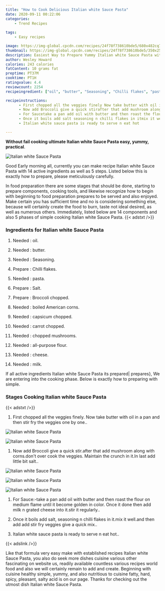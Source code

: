 ```yaml
---
title: "How to Cook Delicious Italian white Sauce Pasta"
date: 2020-09-11 00:22:06
categories:
    - Trend Recipes
    
tags:
    - Easy recipes

image: https://img-global.cpcdn.com/recipes/24f78f738610bde5/680x482cq70/italian-white-sauce-pasta-recipe-main-photo.jpg
thumbnail: https://img-global.cpcdn.com/recipes/24f78f738610bde5/350x250cq70/italian-white-sauce-pasta-recipe-main-photo.jpg
description: Easiest Way to Prepare Yummy Italian white Sauce Pasta with 14 ingredients and 5 stages of easy cooking.
author: Wesley Howard
calories: 243 calories
fatContent: 10 grams fat
preptime: PT37M
cooktime: PT1H
ratingvalue: 4.4
reviewcount: 2254
recipeingredient: ["oil", "butter", "Seasoning", "Chilli flakes", "pasta", "Salt", "Broccoli chopped", "boiled American corns", "capsicum chopped", "carrot chopped", "chopped mushrooms", "allpurpose flour", "cheese", "milk"]

recipeinstructions: 
      - First chopped all the veggies finely Now take butter with oil in a pan and then stir fry the veggies one by one 
      - Now add Broccoli give a quick stirafter that add mushroom along with cornsdont over cook the veggies Maintain the crunch in itIn last add little bit salt 
      - For Saucetake a pan add oil with butter and then roast the flour on medium flame until it become golden in color Once it done then add milk n grated cheese into itstir it regularly 
      - Once it boils add salt seasoning n chilli flakes in itmix it welland then add add stir fry veggies give a quick mix 
      - Italian white sauce pasta is ready to serve n eat hot

---
```




**Without fail cooking ultimate Italian white Sauce Pasta easy, yummy, practical**. 


![Italian white Sauce Pasta](https://img-global.cpcdn.com/recipes/24f78f738610bde5/680x482cq70/italian-white-sauce-pasta-recipe-main-photo.jpg "Italian white Sauce Pasta")




Good Early morning all, currently you can make recipe Italian white Sauce Pasta with 14 active ingredients as well as 5 steps. Listed below this is exactly how to prepare, please meticulously carefully.

In food preparation there are some stages that should be done, starting to prepare components, cooking tools, and likewise recognize how to begin with beginning to food preparation prepares to be served and also enjoyed. Make certain you has sufficient time and no is considering something else, because will certainly create the food to burn, taste not ideal desired, as well as numerous others. Immediately, listed below are 14 components and also 5 phases of simple cooking Italian white Sauce Pasta.
{{< adstxt />}}

### Ingredients for Italian white Sauce Pasta


1. Needed  : oil.

1. Needed  : butter.

1. Needed  : Seasoning.

1. Prepare  : Chilli flakes.

1. Needed  : pasta.

1. Prepare  : Salt.

1. Prepare  : Broccoli chopped.

1. Needed  : boiled American corns.

1. Needed  : capsicum chopped.

1. Needed  : carrot chopped.

1. Needed  : chopped mushrooms.

1. Needed  : all-purpose flour.

1. Needed  : cheese.

1. Needed  : milk.



If all active ingredients Italian white Sauce Pasta its prepared| prepares}, We are entering into the cooking phase. Below is exactly how to preparing with simple.

### Stages Cooking Italian white Sauce Pasta

{{< adstxt />}}


1. First chopped all the veggies finely. Now take butter with oil in a pan and then stir fry the veggies one by one..



![Italian white Sauce Pasta](https://img-global.cpcdn.com/steps/f502bba2c446e651/160x128cq70/italian-white-sauce-pasta-recipe-step-1-photo.jpg" "Italian white Sauce Pasta")

![Italian white Sauce Pasta](https://img-global.cpcdn.com/steps/f0842c9444c642b4/160x128cq70/italian-white-sauce-pasta-recipe-step-1-photo.jpg" "Italian white Sauce Pasta")



1. Now add Broccoli give a quick stir.after that add mushroom along with corns.don&#39;t over cook the veggies. Maintain the crunch in it.In last add little bit salt..



![Italian white Sauce Pasta](https://img-global.cpcdn.com/steps/73cff84e01fb509f/160x128cq70/italian-white-sauce-pasta-recipe-step-2-photo.jpg" "Italian white Sauce Pasta")

![Italian white Sauce Pasta](https://img-global.cpcdn.com/steps/fcdc500b29971afa/160x128cq70/italian-white-sauce-pasta-recipe-step-2-photo.jpg" "Italian white Sauce Pasta")

![Italian white Sauce Pasta](https://img-global.cpcdn.com/steps/a6b40c7a9151e7db/160x128cq70/italian-white-sauce-pasta-recipe-step-2-photo.jpg" "Italian white Sauce Pasta")



1. For Sauce:-take a pan add oil with butter and then roast the flour on medium flame until it become golden in color. Once it done then add milk n grated cheese into it.stir it regularly..



1. Once it boils add salt, seasoning n chilli flakes in it.mix it well.and then add add stir fry veggies give a quick mix..



1. Italian white sauce pasta is ready to serve n eat hot..





{{< adslink />}}

Like that formula very easy make with established recipes Italian white Sauce Pasta, you also do seek more dishes cuisine various other fascinating on website us, readily available countless various recipes world food and also we will certainly remain to add and create. Beginning with cuisine healthy simple, yummy, and also nutritious to cuisine fatty, hard, spicy, pleasant, salty acid is on our page. Thanks for checking out the utmost dish Italian white Sauce Pasta.
